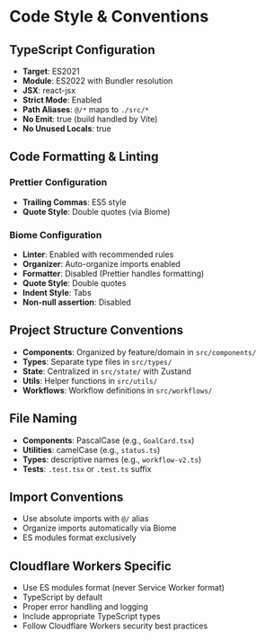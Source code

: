 # Code Style & Conventions

## TypeScript Configuration

- **Target**: ES2021
- **Module**: ES2022 with Bundler resolution
- **JSX**: react-jsx
- **Strict Mode**: Enabled
- **Path Aliases**: `@/*` maps to `./src/*`
- **No Emit**: true (build handled by Vite)
- **No Unused Locals**: true

## Code Formatting & Linting

### Prettier Configuration

- **Trailing Commas**: ES5 style
- **Quote Style**: Double quotes (via Biome)

### Biome Configuration

- **Linter**: Enabled with recommended rules
- **Organizer**: Auto-organize imports enabled
- **Formatter**: Disabled (Prettier handles formatting)
- **Quote Style**: Double quotes
- **Indent Style**: Tabs
- **Non-null assertion**: Disabled

## Project Structure Conventions

- **Components**: Organized by feature/domain in `src/components/`
- **Types**: Separate type files in `src/types/`
- **State**: Centralized in `src/state/` with Zustand
- **Utils**: Helper functions in `src/utils/`
- **Workflows**: Workflow definitions in `src/workflows/`

## File Naming

- **Components**: PascalCase (e.g., `GoalCard.tsx`)
- **Utilities**: camelCase (e.g., `status.ts`)
- **Types**: descriptive names (e.g., `workflow-v2.ts`)
- **Tests**: `.test.tsx` or `.test.ts` suffix

## Import Conventions

- Use absolute imports with `@/` alias
- Organize imports automatically via Biome
- ES modules format exclusively

## Cloudflare Workers Specific

- Use ES modules format (never Service Worker format)
- TypeScript by default
- Proper error handling and logging
- Include appropriate TypeScript types
- Follow Cloudflare Workers security best practices
